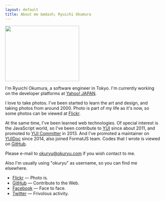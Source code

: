 ```yaml
---
layout: default
title: About me &mdash; Ryuichi Okumura
---
```


<img src="http://farm3.static.flickr.com/2694/4365409418_370faa5929_m.jpg" width="240" height="180">

I'm Ryuichi Okumura, a software engineer in Tokyo. I'm currently working
on the developer platforms at [Yahoo! JAPAN].

I love to take photos. I've been started to learn the art and design, and taking
photos from around 2000. Photo is part of my life as it's now, so some photos
can be viewed at [Flickr].

At the same time, I've been learned web technologies. Of special interest is the
JavaScript world, so I've been contribute to [YUI] since about 2011, and promoted
to [YUI Committer] in 2013. And I've promoted a maintainer on [YUIDoc] since 2014,
also joined FormatJS team. Codes that I wrote is viewed on [GitHub].

Please e-mail to <a href="mailto:okuryu@okuryu.com">okuryu@okuryu.com</a> if you wish contact to me.

Also I'm usually using "okuryu" as username, so you can find me elsewhere.

- [Flickr] &mdash; Photo is.
- [GitHub] &mdash; Contribute to the Web.
- [Facebook] &mdash; Face to face.
- [Twitter] &mdash; Frivolous activity.

[Flickr]: https://www.flickr.com/photos/okuryu/
[YUI]: http://yuilibrary.com/
[YUI Committer]: https://github.com/yui/yui3/wiki/Contributor-Model#23-committers
[YUIDoc]: https://github.com/yui/yuidoc
[GitHub]: https://github.com/okuryu
[Facebook]: https://www.facebook.com/okuryu
[Twitter]: https://twitter.com/okuryu
[Yahoo! JAPAN]: http://www.yahoo.co.jp/
